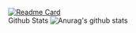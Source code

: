 [![Readme Card](https://github-readme-stats.vercel.app/api/pin/?username=ShellyScot&repo=HACK-BULAN&theme=chartreuse-dark)](https://github.com/ShellyScot/HACK-BULAN)  
Github Stats ![Anurag's github stats](https://github-readme-stats.vercel.app/api?username=ShellyScot&show_icons=true&theme=radical)<br> 
